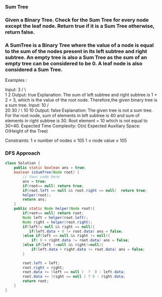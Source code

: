 ### Sum Tree


### Given a Binary Tree. Check for the Sum Tree for every node except the leaf node. Return true if it is a Sum Tree otherwise, return false.

### A SumTree is a Binary Tree where the value of a node is equal to the sum of the nodes present in its left subtree and right subtree. An empty tree is also a Sum Tree as the sum of an empty tree can be considered to be 0. A leaf node is also considered a Sum Tree.

Examples :

Input:
    3
  /   \    
 1     2
Output: true
Explanation: The sum of left subtree and right subtree is 1 + 2 = 3, which is the value of the root node. Therefore,the given binary tree is a sum tree.
Input:
          10
        /    \
      20      30
    /   \ 
   10    10
Output: false
Explanation: The given tree is not a sum tree. For the root node, sum of elements in left subtree is 40 and sum of elements in right subtree is 30. Root element = 10 which is not equal to 30+40.
Expected Time Complexity: O(n)
Expected Auxiliary Space: O(Height of the Tree)

Constraints:
1 ≤ number of nodes ≤ 105
1 ≤ node value ≤ 105



### DFS Approach
```java
class Solution {
    public static boolean ans = true;
    boolean isSumTree(Node root) {
        // Your code here
        ans = true;
        if(root== null) return true;
        if(root.left == null && root.right == null)  return true;
        helper(root);
        return ans;
    }
    public static Node helper(Node root){
        if(root== null) return root;
        Node left = helper(root.left);
        Node right = helper(root.right);
        if(left!= null && right == null){
           if(left.data + 0 != root.data) ans = false;  
        }else if(left == null && right != null){
            if( 0 + right.data != root.data) ans = false;
        }else if(left !=null && right!=null){
            if(left.data + right.data != root.data) ans = false;
        }
        
        root.left = left;
        root.right = right;
        root.data += (left == null )  ?  0 : left.data;
        root.data += (right == null ) ? 0 : right.data;
        return root;
    }
}
```
